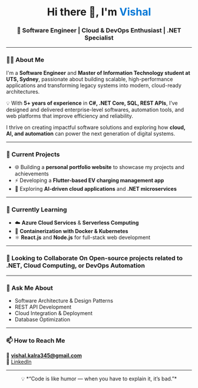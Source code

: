 <h1 align="center">Hi there 👋, I'm <span style="color:#0078D7">Vishal </span></h1>
<h3 align="center">🚀 Software Engineer | Cloud & DevOps Enthusiast | .NET Specialist</h3>

---

### 👨‍💻 About Me  
I'm a **Software Engineer** and **Master of Information Technology student at UTS, Sydney**, passionate about building scalable, high-performance applications and transforming legacy systems into modern, cloud-ready architectures.

💡 With **5+ years of experience** in **C#, .NET Core, SQL, REST APIs**, I’ve designed and delivered enterprise-level softwares, automation tools, and web platforms that improve efficiency and reliability.  

I thrive on creating impactful software solutions and exploring how **cloud, AI, and automation** can power the next generation of digital systems.

---

### 🔭 Current Projects  
- 🌐 Building a **personal portfolio website** to showcase my projects and achievements   
- ⚡ Developing a **Flutter-based EV charging management app**  
- 🤖 Exploring **AI-driven cloud applications** and **.NET microservices**
  
---

### 🌱 Currently Learning  
- ☁️ **Azure Cloud Services** & **Serverless Computing**  
- 🐳 **Containerization with Docker & Kubernetes**  
- ⚛️ **React.js** and **Node.js** for full-stack web development  

---

### 👯 Looking to Collaborate On Open-source projects related to **.NET**, **Cloud Computing**, or **DevOps Automation**  

---

### 💬 Ask Me About  
- Software Architecture & Design Patterns  
- REST API Development  
- Cloud Integration & Deployment  
- Database Optimization  

---

### 📫 How to Reach Me  
📧 **[vishal.kalra345@gmail.com](mailto:vishal.kalra345@gmail.com)**  
💼 [LinkedIn](https://linkedin.com/in/vishalkalra)  

---

<p align="center">
  💡 *“Code is like humor — when you have to explain it, it’s bad.”*
</p>
